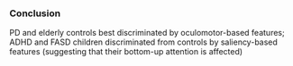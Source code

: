 ### Conclusion
PD and elderly controls best discriminated by oculomotor-based features; ADHD and FASD children discriminated from controls by saliency-based features (suggesting that their bottom-up attention is affected)